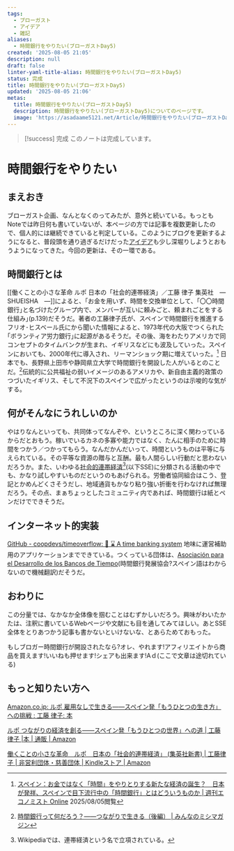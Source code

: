 ```yaml
---
tags:
  - ブローガスト
  - アイデア
  - 雑記
aliases:
  - 時間銀行をやりたい(ブローガストDay5)
created: '2025-08-05 21:05'
description: null
draft: false
linter-yaml-title-alias: 時間銀行をやりたい(ブローガストDay5)
status: 完成
title: 時間銀行をやりたい(ブローガストDay5)
updated: '2025-08-05 21:06'
metas:
  title: 時間銀行をやりたい(ブローガストDay5)
  description: 時間銀行をやりたい(ブローガストDay5)についてのページです。
  image: 'https://asadaame5121.net/Article/時間銀行をやりたい(ブローガストDay5).png'
---
```

> [!success] 完成
> このノートは完成しています。


# 時間銀行をやりたい
## まえおき
ブローガスト企画、なんとなくのってみたが、意外と続いている。もっともNoteでは昨日何も書いていないが、本ページの方では記事を複数更新したので、個人的には継続できていると判定している。このようにブログを更新するようになると、普段頭を通り過ぎるだけだった[アイデア](https://asadaame5121.net/dailylog#entry-e1593fa0-e4c4-456f-a10a-a078e6bdcb10)も少し深堀りしようとおもうようになってきた。今回の更新は、その一環である。
## 時間銀行とは
[[働くことの小さな革命 ルポ 日本の「社会的連帯経済」／工藤 律子  集英社　―　SHUEISHA　―]]によると、｢お金を用いず、時間を交換単位として、｢〇〇時間銀行｣と名づけたグループ内で、メンバーが互いに頼みごと、頼まれごとをする仕組み｣(p.139)だそうだ。著者の工藤律子氏が、スペインで時間銀行を推進するフリオ･ヒスベール氏にから聞いた情報によると、1973年代の大阪でつくられた｢ボランティア労力銀行｣に起源があるそうだ。その後、海をわたりアメリカで同コンセプトのタイムバンクが生まれ、イギリスなどにも波及していった。スペインにおいても、2000年代に導入され、リーマンショック期に増えていった。[^1] 日本でも、長野県上田市や静岡県立大学で時間銀行を開設した人がいるとのことだ。[^2]伝統的に公共福祉の弱いイメージのあるアメリカや、新自由主義的政策のつづいたイギリス、そして不況下のスペインで広がったというのは示唆的な気がする。

## 何がそんなにうれしいのか
やはりなんといっても、共同体ってなんぞや、というところに深く関わっているからだとおもう。稼いでいるカネの多寡や能力ではなく、たんに相手のために時間をつかう／つかってもらう。なんだかんだいって、時間というものは平等に与えられている。その平等な資源の贈与と互酬。最も人間らしい行動だと思わないだろうか。また、いわゆる[社会的連帯経済](https://ja.wikipedia.org/wiki/%E9%80%A3%E5%B8%AF%E7%B5%8C%E6%B8%88)[^3](以下SSE)に分類される活動の中でも、かなり試しやすいものだというのもあげられる。労働者協同組合はこう、登記とかめんどくさそうだし、地域通貨もかなり粘り強い折衝を行わなければ無理だろう。その点、まぁちょっとしたコミュニティ内であれば、時間銀行は紙とペンだけでできそうだ。

## インターネット的実装
[GitHub - coopdevs/timeoverflow: 🏦 ⌛ A time banking system](https://github.com/coopdevs/timeoverflow) 地味に運営補助用のアプリケーションまでできている。つくっている団体は、[Asociación para el Desarrollo de los Bancos de Tiempo](https://adbdt.org/)(時間銀行発展協会?スペイン語はわからないので機械翻訳)だそうだ。

## おわりに
この分量では、なかなか全体像を掴むことはむずかしいだろう。興味がわいたかたは、注釈に書いているWebページや文献にも目を通してみてほしい。あとSSE全体をとりあつかう記事も書かないといけないな、とあらためておもった。

もしブロガー時間銀行が開設されたなら?オレ、やれます!アフィリエイトから商品を買えます!いいねも押せます!シェアも出来ます!Aｄ(ここで文章は途切れている)

## もっと知りたい方へ

[Amazon.co.jp: ルポ 雇用なしで生きる――スペイン発「もうひとつの生き方」への挑戦 : 工藤 律子: 本](https://amzn.to/3UaWi8n)

[ルポ つながりの経済を創る――スペイン発「もうひとつの世界」への道 \| 工藤 律子 \|本 \| 通販 \| Amazon](https://amzn.to/3UNIBMI)

[働くことの小さな革命　ルポ　日本の「社会的連帯経済」 (集英社新書) \| 工藤律子 \| 非営利団体・慈善団体 \| Kindleストア \| Amazon](https://amzn.to/46K0Nyg)



[^1]: [スペイン：お金ではなく「時間」をやりとりする新たな経済の誕生？　日本が発祥、スペインで目下流行中の「時間銀行」とはどういうものか \| 週刊エコノミスト Online](https://weekly-economist.mainichi.jp/articles/20201006/se1/00m/020/010000c) 2025/08/05閲覧

[^2]: [時間銀行って何だろう？――つながりで生きる（後編） \| みんなのミシマガジン](https://www.mishimaga.com/books/monthly-chabudai/004112.html)

[^3]: Wikipediaでは、連帯経済という名で立項されている。

